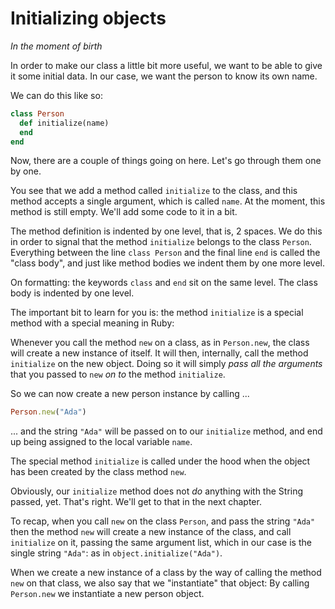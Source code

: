 # Initializing objects

*In the moment of birth*

In order to make our class a little bit more useful, we want to be able to give
it some initial data. In our case, we want the person to know its own name.

We can do this like so:

```ruby
class Person
  def initialize(name)
  end
end
```

Now, there are a couple of things going on here. Let's go through them one by
one.

You see that we add a method called `initialize` to the class, and this method
accepts a single argument, which is called `name`. At the moment, this method
is still empty. We'll add some code to it in a bit.

The method definition is indented by one level, that is, 2
spaces. We do this in order to signal that the method `initialize` belongs
to the class `Person`. Everything between the line `class Person` and the
final line `end` is called the "class body", and just like method bodies we
indent them by one more level.

<p class="hint formatting">
On formatting: the keywords <code>class</code> and <code>end</code> sit on
the same level. The class body is indented by one level.
</p>

The important bit to learn for you is: the method `initialize` is a special
method with a special meaning in Ruby:

Whenever you call the method `new` on a class, as in `Person.new`, the class
will create a new instance of itself. It will then, internally, call the method
`initialize` on the new object. Doing so it will simply *pass all the
arguments* that you passed to `new` *on to* the method `initialize`.

So we can now create a new person instance by calling ...

```ruby
Person.new("Ada")
```

... and the string `"Ada"` will be passed on to our `initialize` method, and
end up being assigned to the local variable `name`.

<p class="hint">
The special method <code>initialize</code> is called under the hood when the
object has been created by the class method <code>new</code>.
</p>

Obviously, our `initialize` method does not *do* anything with the String
passed, yet. That's right. We'll get to that in the next chapter.

To recap, when you call `new` on the class `Person`, and pass the string
`"Ada"` then the method `new` will create a new instance of the class, and call
`initialize` on it, passing the same argument list, which in our case is the
single string `"Ada"`: as in `object.initialize("Ada")`.

When we create a new instance of a class by the way of calling the method `new`
on that class, we also say that we "instantiate" that object: By calling
`Person.new` we instantiate a new person object.


